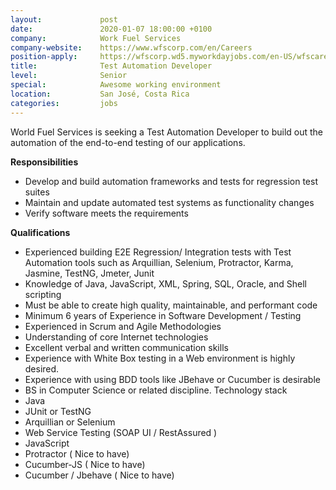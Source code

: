```yaml
---
layout:             post
date:               2020-01-07 18:00:00 +0100
company:            Work Fuel Services
company-website:    https://www.wfscorp.com/en/Careers
position-apply:     https://wfscorp.wd5.myworkdayjobs.com/en-US/wfscareers/job/SAN-JOSE-COSTA-RICA/IT-Software-Test-Automation-Engineer-II_R9049
title:              Test Automation Developer
level:              Senior
special:            Awesome working environment
location:           San José, Costa Rica
categories:         jobs
---
```

World Fuel Services is seeking a Test Automation Developer to build out the automation of the end-to-end testing of our applications. 

**Responsibilities**

- Develop and build automation frameworks and tests for regression test suites
- Maintain and update automated test systems as functionality changes
- Verify software meets the requirements

**Qualifications**
- Experienced building E2E Regression/ Integration tests with Test Automation tools such as Arquillian, Selenium, Protractor, Karma, Jasmine, TestNG, Jmeter, Junit
- Knowledge of Java, JavaScript, XML, Spring, SQL, Oracle, and Shell scripting
- Must be able to create high quality, maintainable, and performant code
- Minimum 6 years of Experience in Software Development / Testing
- Experienced in Scrum and Agile Methodologies
- Understanding of core Internet technologies
- Excellent verbal and written communication skills
- Experience with White Box testing in a Web environment is highly desired.
- Experience with using BDD tools like JBehave or Cucumber is desirable
- BS in Computer Science or related discipline.
Technology stack
- Java
- JUnit or TestNG
- Arquillian or Selenium
- Web Service Testing (SOAP UI / RestAssured )
- JavaScript
- Protractor ( Nice to have)
- Cucumber-JS ( Nice to have)
- Cucumber / Jbehave ( Nice to have)